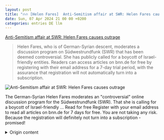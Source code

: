 ```yaml
---
layout: post
title: "🔥🔥 [Helen Fares]  Anti-Semitism affair at SWR: Helen Fares causes outrage"
date: Sun, 07 Apr 2024 21 00 00 +0200
categories: entries DE llm
---
```

[ Anti-Semitism affair at SWR: Helen Fares causes outrage](https://bnn.de/mittelbaden/baden-baden/antisemitismus-affaere-beim-swr-ausserungen-von-moderatorin-helen-fares-loesen-entruestung-aus)

> Helen Fares, who is of German-Syrian descent, moderates a discussion program on Südwestrundfunk (SWR) that has been deemed controversial. She has publicly called for a boycott of Israel-friendly entities. Readers can access articles on bnn.de for free by registering with their email address for a 7-day trial period, with the assurance that registration will not automatically turn into a subscription.

![ Anti-Semitism affair at SWR: Helen Fares causes outrage](https://static.bnn.de/mittelbaden/baden-baden/Screenshot-ARD-Moderatorin.jpg-56ufrw/alternates/LANDSCAPE_13x7_BASE/Screenshot%20ARD-Moderatorin.jpg?sharing=premium)

 The German-Syrian Helen Fares moderates an "controversial" online discussion program for the Südwestrundfunk (SWR). That she is calling for a boycott of Israel-friendly ...
Read for free
Register with your email address to read all articles on bnn.de for 7 days for free. You are not taking any risk. Because the registration will definitely not turn into a subscription - promised!

<details>
  <summary>Origin content</summary>
  ---
layout: post
title: "🔥🔥 [Helen Fares] Antisemitismus-Affäre beim SWR: Helen Fares löst Entrüstung aus"
date: Sun, 07 Apr 2024 21:00:00 +0200
categories: entries DE
---
[Antisemitismus-Affäre beim SWR: Helen Fares löst Entrüstung aus](https://bnn.de/mittelbaden/baden-baden/antisemitismus-affaere-beim-swr-ausserungen-von-moderatorin-helen-fares-loesen-entruestung-aus)

![Antisemitismus-Affäre beim SWR: Helen Fares löst Entrüstung aus](https://static.bnn.de/mittelbaden/baden-baden/Screenshot-ARD-Moderatorin.jpg-56ufrw/alternates/LANDSCAPE_13x7_BASE/Screenshot%20ARD-Moderatorin.jpg?sharing=premium)

Die Deutsch-Syrerin Helen Fares moderiert für den Südwestrundfunk (SWR) eine „kontroverse“ Online-Diskussionssendung. Dass sie zum Boykott israelfreundlicher ...

Kostenlos weiterlesen

Registrieren Sie sich mit Ihrer E-Mail-Adresse, um alle Artikel auf bnn.de 7 Tage lang kostenlos zu lesen. Sie gehen damit kein Risiko ein. Denn die Registrierung geht auf keinen Fall in ein Abo über – versprochen!


</details>
